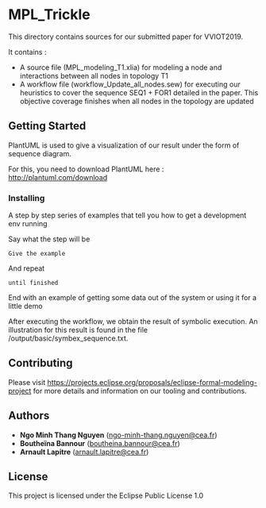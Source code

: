 # MPL_Trickle

This directory contains sources for our submitted paper for VVIOT2019.

It contains : 
- A source file (MPL_modeling_T1.xlia) for modeling a node and interactions between all nodes in topology T1
- A workflow file (workflow_Update_all_nodes.sew) for executing our heuristics to cover the sequence SEQ1 + FOR1 detailed in the paper. This objective coverage finishes when all nodes in the topology are updated


## Getting Started

PlantUML is used to give a visualization of our result under the form of sequence diagram. 

For this, you need to download PlantUML here : http://plantuml.com/download


### Installing

A step by step series of examples that tell you how to get a development env running

Say what the step will be

```
Give the example
```

And repeat

```
until finished
```

End with an example of getting some data out of the system or using it for a little demo

After executing the workflow, we obtain the result of symbolic execution. An illustration for this result is found in the file /output/basic/symbex_sequence.txt.


## Contributing

Please visit https://projects.eclipse.org/proposals/eclipse-formal-modeling-project for more details and information on our tooling and contributions.


## Authors

* **Ngo Minh Thang Nguyen** (ngo-minh-thang.nguyen@cea.fr)
* **Boutheïna Bannour** (boutheina.bannour@cea.fr)
* **Arnault Lapitre** (arnault.lapitre@cea.fr)

## License

This project is licensed under the Eclipse Public License 1.0

